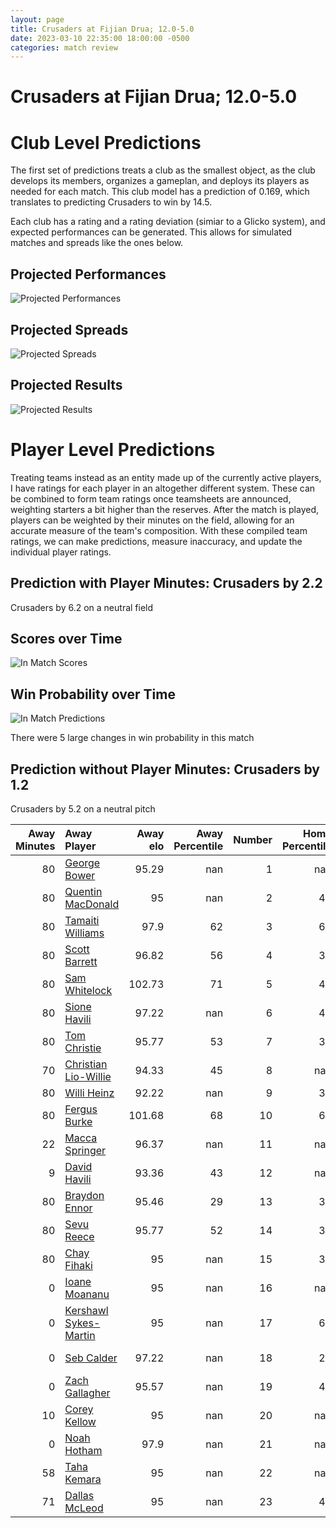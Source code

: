 ```yaml
---  
layout: page  
title: Crusaders at Fijian Drua; 12.0-5.0  
date: 2023-03-10 22:35:00 18:00:00 -0500  
categories: match review  
---
```

# Crusaders at Fijian Drua; 12.0-5.0

# Club Level Predictions


The first set of predictions treats a club as the smallest object, as the club develops its members, organizes a gameplan, and deploys its players as needed for each match. This club model has a prediction of 0.169, which translates to predicting Crusaders to win by 14.5.

Each club has a rating and a rating deviation (simiar to a Glicko system), and expected performances can be generated. This allows for simulated matches and spreads like the ones below.
## Projected Performances


![Projected Performances](plots/performances_2023-03-10-FijianDrua-Crusaders.png)
## Projected Spreads


![Projected Spreads](plots/spreads_2023-03-10-FijianDrua-Crusaders.png)
## Projected Results


![Projected Results](plots/resultbar_2023-03-10-FijianDrua-Crusaders.png)
# Player Level Predictions


Treating teams instead as an entity made up of the currently active players, I have ratings for each player in an altogether different system. These can be combined to form team ratings once teamsheets are announced, weighting starters a bit higher than the reserves. After the match is played, players can be weighted by their minutes on the field, allowing for an accurate measure of the team's composition. With these compiled team ratings, we can make predictions, measure inaccuracy, and update the individual player ratings.
## Prediction with Player Minutes: Crusaders by 2.2


Crusaders by 6.2 on a neutral field
## Scores over Time


![In Match Scores](plots/recap_scores_2023-03-10-FijianDrua-Crusaders.png)
## Win Probability over Time


![In Match Predictions](plots/recap_prob_2023-03-10-FijianDrua-Crusaders.png)

There were 5 large changes in win probability in this match
## Prediction without Player Minutes: Crusaders by 1.2


Crusaders by 5.2 on a neutral pitch



|   Away Minutes | Away Player                                                               |   Away elo |   Away Percentile |   Number |   Home Percentile |   Home elo | Home Player                                                                  |   Home Minutes |
|---------------:|:--------------------------------------------------------------------------|-----------:|------------------:|---------:|------------------:|-----------:|:-----------------------------------------------------------------------------|---------------:|
|             80 | [George Bower](..//playerfiles//GeorgeBower_cleaned.md)                   |      95.29 |               nan |        1 |               nan |      95    | [Meli Tuni](..//playerfiles//MeliTuni_cleaned.md)                            |             41 |
|             80 | [Quentin MacDonald](..//playerfiles//QuentinMacDonald_cleaned.md)         |      95    |               nan |        2 |                47 |      93.29 | [Tevita Ikanivere](..//playerfiles//TevitaIkanivere_cleaned.md)              |             80 |
|             80 | [Tamaiti Williams](..//playerfiles//TamaitiWilliams_cleaned.md)           |      97.9  |                62 |        3 |                64 |      98.65 | [Jone Koroiduadua](..//playerfiles//JoneKoroiduadua_cleaned.md)              |             34 |
|             80 | [Scott Barrett](..//playerfiles//ScottBarrett_cleaned.md)                 |      96.82 |                56 |        4 |                30 |      89.08 | [Isoa Nasilasila](..//playerfiles//IsoaNasilasila_cleaned.md)                |             80 |
|             80 | [Sam Whitelock](..//playerfiles//SamWhitelock_cleaned.md)                 |     102.73 |                71 |        5 |                46 |      93.65 | [Ratu Rotuisolia](..//playerfiles//RatuRotuisolia_cleaned.md)                |             41 |
|             80 | [Sione Havili](..//playerfiles//SioneHavili_cleaned.md)                   |      97.22 |               nan |        6 |                41 |      91.67 | [Joseva Tamani](..//playerfiles//JosevaTamani_cleaned.md)                    |             80 |
|             80 | [Tom Christie](..//playerfiles//TomChristie_cleaned.md)                   |      95.77 |                53 |        7 |                35 |      90.06 | [Kitione Salawa](..//playerfiles//KitioneSalawa_cleaned.md)                  |             80 |
|             70 | [Christian Lio-Willie](..//playerfiles//ChristianLio-Willie_cleaned.md)   |      94.33 |                45 |        8 |               nan |      92.87 | [Elia Canakaivata](..//playerfiles//EliaCanakaivata_cleaned.md)              |             80 |
|             80 | [Willi Heinz](..//playerfiles//WilliHeinz_cleaned.md)                     |      92.22 |               nan |        9 |                38 |      90.81 | [Frank Lomani](..//playerfiles//FrankLomani_cleaned.md)                      |             80 |
|             80 | [Fergus Burke](..//playerfiles//FergusBurke_cleaned.md)                   |     101.68 |                68 |       10 |                61 |      94.74 | [Teti Tela](..//playerfiles//TetiTela_cleaned.md)                            |             80 |
|             22 | [Macca Springer](..//playerfiles//MaccaSpringer_cleaned.md)               |      96.37 |               nan |       11 |               nan |      95    | [Eroni Sau](..//playerfiles//EroniSau_cleaned.md)                            |             80 |
|              9 | [David Havili](..//playerfiles//DavidHavili_cleaned.md)                   |      93.36 |                43 |       12 |               nan |      95    | [Apisalome Vota](..//playerfiles//ApisalomeVota_cleaned.md)                  |             80 |
|             80 | [Braydon Ennor](..//playerfiles//BraydonEnnor_cleaned.md)                 |      95.46 |                29 |       13 |                32 |      89.66 | [Iosefo Masi](..//playerfiles//IosefoMasi_cleaned.md)                        |             80 |
|             80 | [Sevu Reece](..//playerfiles//SevuReece_cleaned.md)                       |      95.77 |                52 |       14 |                34 |      90.06 | [Selestino Ravutaumada](..//playerfiles//SelestinoRavutaumada_cleaned.md)    |             80 |
|             80 | [Chay Fihaki](..//playerfiles//ChayFihaki_cleaned.md)                     |      95    |               nan |       15 |                39 |      90.06 | [Ilaisa Droasese](..//playerfiles//IlaisaDroasese_cleaned.md)                |             80 |
|              0 | [Ioane Moananu](..//playerfiles//IoaneMoananu_cleaned.md)                 |      95    |               nan |       16 |               nan |      95    | [Mesulame Dolokoto](..//playerfiles//MesulameDolokoto_cleaned.md)            |              0 |
|              0 | [Kershawl Sykes-Martin](..//playerfiles//KershawlSykes-Martin_cleaned.md) |      95    |               nan |       17 |                60 |      97.67 | [Emosi Tuqiri](..//playerfiles//EmosiTuqiri_cleaned.md)                      |             39 |
|              0 | [Seb Calder](..//playerfiles//SebCalder_cleaned.md)                       |      97.22 |               nan |       18 |                21 |      86.41 | [Samuela Tawake](..//playerfiles//SamuelaTawake_cleaned.md)                  |             46 |
|              0 | [Zach Gallagher](..//playerfiles//ZachGallagher_cleaned.md)               |      95.57 |               nan |       19 |                42 |      93.05 | [Te Ahiwaru Cirikidaveta](..//playerfiles//TeAhiwaruCirikidaveta_cleaned.md) |             39 |
|             10 | [Corey Kellow](..//playerfiles//CoreyKellow_cleaned.md)                   |      95    |               nan |       20 |               nan |      95    | [Ratu Meli Derenalagi](..//playerfiles//RatuMeliDerenalagi_cleaned.md)       |              0 |
|              0 | [Noah Hotham](..//playerfiles//NoahHotham_cleaned.md)                     |      97.9  |               nan |       21 |               nan |      94.24 | [Peni Matawalu](..//playerfiles//PeniMatawalu_cleaned.md)                    |              0 |
|             58 | [Taha Kemara](..//playerfiles//TahaKemara_cleaned.md)                     |      95    |               nan |       22 |               nan |      95    | [Kemu Valentini](..//playerfiles//KemuValentini_cleaned.md)                  |              0 |
|             71 | [Dallas McLeod](..//playerfiles//DallasMcLeod_cleaned.md)                 |      95    |               nan |       23 |                45 |      93.77 | [Kalaveti Ravouvou](..//playerfiles//KalavetiRavouvou_cleaned.md)            |              0 |

